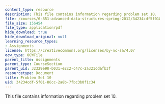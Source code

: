 ```yaml
---
content_type: resource
description: This file contains information regarding problem set 10.
file: /courses/6-851-advanced-data-structures-spring-2012/34234cdf5f0186cc2a8b7fbc3b0f1c34_MIT6_851S12_ps10.pdf
file_size: 156454
file_type: application/pdf
hide_download: true
hide_download_original: null
learning_resource_types:
- Assignments
license: https://creativecommons.org/licenses/by-nc-sa/4.0/
ocw_type: OCWFile
parent_title: Assignments
parent_type: CourseSection
parent_uid: 32329e90-b031-e2c2-c47c-2a321cdafb3f
resourcetype: Document
title: Problem Set 10
uid: 34234cdf-5f01-86cc-2a8b-7fbc3b0f1c34
---
```

This file contains information regarding problem set 10.